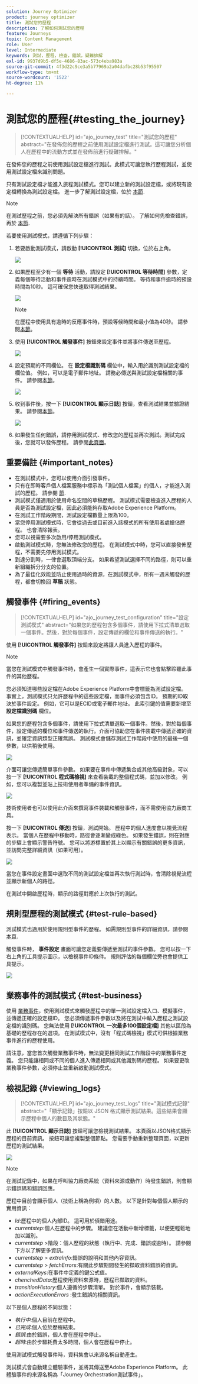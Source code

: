```yaml
---
solution: Journey Optimizer
product: journey optimizer
title: 測試您的歷程
description: 了解如何測試您的歷程
feature: Journeys
topic: Content Management
role: User
level: Intermediate
keywords: 測試，歷程，檢查，錯誤，疑難排解
exl-id: 9937d9b5-df5e-4686-83ac-573c4eba983a
source-git-commit: 4f3d22c9ce3a5b77969a2a04dafbc28b53f95507
workflow-type: tm+mt
source-wordcount: '1522'
ht-degree: 11%

---
```


# 測試您的歷程{#testing_the_journey}

>[!CONTEXTUALHELP]
>id="ajo_journey_test"
>title="測試您的歷程"
>abstract="在發佈您的歷程之前使用測試設定檔進行測試。這可讓您分析個人在歷程中的流動方式並在發佈前進行疑難排解。"

在發佈您的歷程之前使用測試設定檔進行測試。此模式可讓您執行歷程測試，並使用測試設定檔來識別問題。

只有測試設定檔才能進入旅程測試模式。您可以建立新的測試設定檔，或將現有設定檔轉換為測試設定檔。 進一步了解測試設定檔，位於 [本節](../segment/creating-test-profiles.md).

>[!NOTE]
>
>在測試歷程之前，您必須先解決所有錯誤（如果有的話）。 了解如何先檢查錯誤，再於 [本節](../building-journeys/troubleshooting.md#checking-for-errors-before-testing).

若要使用測試模式，請遵循下列步驟：

1. 若要啟動測試模式，請啟動 **[!UICONTROL 測試]** 切換，位於右上角。

   ![](assets/journeytest1.png)

1. 如果歷程至少有一個 **等待** 活動，請設定 **[!UICONTROL 等待時間]** 參數，定義每個等待活動和事件逾時在測試模式中的持續時間。 等待和事件逾時的預設時間為10秒。 這可確保您快速取得測試結果。

   ![](assets/journeytest_wait.png)

   >[!NOTE]
   >
   >在歷程中使用具有逾時的反應事件時，預設等候時間和最小值為40秒。 請參閱[本節](../building-journeys/reaction-events.md)。

1. 使用 **[!UICONTROL 觸發事件]** 按鈕來設定事件並將事件傳送至歷程。

   ![](assets/journeyuctest1.png)

1. 設定預期的不同欄位。 在 **設定檔識別碼** 欄位中，輸入用於識別測試設定檔的欄位值。 例如，可以是電子郵件地址。 請務必傳送與測試設定檔相關的事件。 請參閱[本節](#firing_events)。

   ![](assets/journeyuctest1-bis.png)

1. 收到事件後，按一下 **[!UICONTROL 顯示日誌]** 按鈕，查看測試結果並驗證結果。 請參閱[本節](#viewing_logs)。

   ![](assets/journeyuctest2.png)

1. 如果發生任何錯誤，請停用測試模式、修改您的歷程並再次測試。測試完成後，您就可以發佈歷程。 請參閱[此頁面](../building-journeys/publishing-the-journey.md)。

## 重要備註 {#important_notes}

* 在測試模式中，您可以使用介面引發事件。
* 只有在即時客戶個人檔案服務中標示為「測試個人檔案」的個人，才能進入測試的歷程。 請參閱 [節](../segment/creating-test-profiles.md).
* 測試模式僅適用於使用命名空間的草稿歷程。 測試模式需要檢查進入歷程的人員是否為測試設定檔，因此必須能夠存取Adobe Experience Platform。
* 在測試工作階段期間，測試設定檔數量上限為100。
* 當您停用測試模式時，它會從過去或目前進入該模式的所有使用者處搶佔歷程。 也會清除報表。
* 您可以視需要多次啟用/停用測試模式。
* 啟動測試模式時，您無法修改您的歷程。 在測試模式中時，您可以直接發佈歷程，不需要先停用測試模式。
* 到達分割時，一律會選取頂端分支。 如果希望測試選擇不同的路徑，則可以重新組織拆分分支的位置。
* 為了最佳化效能並防止使用過時的資源，在測試模式中，所有一週未觸發的歷程，都會切換回 **草稿** 狀態。

## 觸發事件 {#firing_events}

>[!CONTEXTUALHELP]
>id="ajo_journey_test_configuration"
>title="設定測試模式"
>abstract="如果您的歷程包含多個事件，請使用下拉式清單選取一個事件。然後，對於每個事件，設定傳遞的欄位和事件傳送的執行。"

使用 **[!UICONTROL 觸發事件]** 按鈕來設定將讓人員進入歷程的事件。

>[!NOTE]
>
>當您在測試模式中觸發事件時，會產生一個實際事件，這表示它也會點擊聆聽此事件的其他歷程。

您必須知道哪些設定檔在Adobe Experience Platform中會標籤為測試設定檔。 事實上，測試模式只允許歷程中的這些設定檔，而事件必須包含ID。 預期的ID取決於事件設定。 例如，它可以是ECID或電子郵件地址。 此索引鍵的值需要新增至 **設定檔識別碼** 欄位。

如果您的歷程包含多個事件，請使用下拉式清單選取一個事件。然後，對於每個事件，設定傳遞的欄位和事件傳送的執行。介面可協助您在事件裝載中傳遞正確的資訊，並確定資訊類型正確無誤。 測試模式會儲存測試工作階段中使用的最後一個參數，以供稍後使用。

![](assets/journeytest4.png)

介面可讓您傳遞簡單事件參數。 如果要在事件中傳遞集合或其他高級對象，可以按一下 **[!UICONTROL 程式碼檢視]** 來查看裝載的整個程式碼，並加以修改。 例如，您可以複製並貼上技術使用者準備的事件資訊。

![](assets/journeytest5.png)

技術使用者也可以使用此介面來撰寫事件裝載和觸發事件，而不需使用協力廠商工具。

按一下 **[!UICONTROL 傳送]** 按鈕，測試開始。 歷程中的個人進度會以視覺流程表示。 當個人在歷程中移動時，路徑會逐漸變成綠色。 如果發生錯誤，則在對應的步驟上會顯示警告符號。 您可以將游標置於其上以顯示有關錯誤的更多資訊，並訪問完整詳細資訊（如果可用）。

![](assets/journeytest6.png)

當您在事件設定畫面中選取不同的測試設定檔並再次執行測試時，會清除視覺流程並顯示新個人的路徑。

在測試中開啟歷程時，顯示的路徑對應於上次執行的測試。

## 規則型歷程的測試模式 {#test-rule-based}

測試模式也適用於使用規則型事件的歷程。 如需規則型事件的詳細資訊，請參閱 [本頁](../event/about-events.md).

觸發事件時， **事件設定** 畫面可讓您定義要傳遞至測試的事件參數。 您可以按一下右上角的工具提示圖示，以檢視事件ID條件。 規則評估的每個欄位旁也會提供工具提示。

![](assets/jo-event8.png)

## 業務事件的測試模式 {#test-business}

使用 [業務事件](../event/about-events.md)，使用測試模式來觸發歷程中的單一測試設定檔入口、模擬事件，並傳遞正確的設定檔ID。 您必須傳遞事件參數以及將在測試中輸入歷程之測試設定檔的識別碼。 您無法使用 **[!UICONTROL 一次最多100個設定檔]** 其他以區段為基礎的歷程存在的選項。 在測試模式中，沒有「程式碼檢視」模式可供根據業務事件進行的歷程使用。

請注意，當您首次觸發業務事件時，無法變更相同測試工作階段中的業務事件定義。 您只能讓相同或不同的個人進入傳遞相同或其他識別碼的歷程。 如果要更改業務事件參數，必須停止並重新啟動測試模式。

## 檢視記錄 {#viewing_logs}

>[!CONTEXTUALHELP]
>id="ajo_journey_test_logs"
>title="測試模式記錄"
>abstract="「顯示記錄」按鈕以 JSON 格式顯示測試結果。這些結果會顯示歷程中個人的數目及其狀態。"

此 **[!UICONTROL 顯示日誌]** 按鈕可讓您檢視測試結果。 本頁面以JSON格式顯示歷程的目前資訊。 按鈕可讓您複製整個節點。 您需要手動重新整理頁面，以更新歷程的測試結果。

![](assets/journeytest3.png)

>[!NOTE]
>
>在測試記錄中，如果在呼叫協力廠商系統（資料來源或動作）時發生錯誤，則會顯示錯誤碼和錯誤回應。

歷程中目前會顯示個人（技術上稱為例項）的人數。 以下是針對每個個人顯示的實用資訊：

* _Id_:歷程中的個人內部ID。 這可用於偵錯用途。
* _currentstep_:個人在歷程中的步驟。 建議您在活動中新增標籤，以便更輕鬆地加以識別。
* _currentstep_ >階段：個人歷程的狀態（執行中、完成、錯誤或逾時）。 請參閱下方以了解更多資訊。
* _currentstep_ > _extraInfo_:錯誤的說明和其他內容資訊。
* _currentstep_ > _fetchErrors_:有關此步驟期間發生的擷取資料錯誤的資訊。
* _externalKeys_:在事件中定義的鍵公式值。
* _chenchedData_:歷程使用資料來源時，歷程已擷取的資料。
* _transitionHistory_:個人遵循的步驟清單。 對於事件，會顯示裝載。
* _actionExecutionErrors_ :發生錯誤的相關資訊。

以下是個人歷程的不同狀態：

* _執行中_:個人目前在歷程中。
* _已完成_:個人位於歷程結束。
* _錯誤_:由於錯誤，個人會在歷程中停止。
* _超時_:由於步驟耗費太多時間，個人會在歷程中停止。

使用測試模式觸發事件時，資料集會以來源名稱自動產生。

測試模式會自動建立體驗事件，並將其傳送至Adobe Experience Platform。 此體驗事件的來源名稱為「Journey Orchestration測試事件」。

